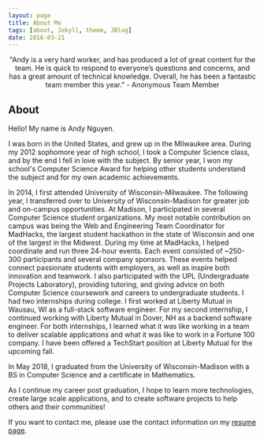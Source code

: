 ```yaml
---
layout: page
title: About Me
tags: [about, Jekyll, theme, JBlog]
date: 2016-03-21
---
```


<center>"Andy is a very hard worker, and has produced a lot of great content for the team. 
He is quick to respond to everyone’s questions and concerns, and has a great amount of technical knowledge. 
Overall, he has been a fantastic team member this year." - Anonymous Team Member</center>

## About

Hello! My name is Andy Nguyen. 

I was born in the United States, and grew up in the Milwaukee area. During my 2012 sophomore year of high school, I took a Computer Science class, and by the end I fell in love with the subject. By senior year, I won my school's Computer Science Award for helping other students understand the subject and for my own academic achievements.

In 2014, I first attended University of Wisconsin-Milwaukee. The following year, I transferred over to University of Wisconsin-Madison for greater job and on-campus opportunities. At Madison, I participated in several Computer Science student organizations. My most notable contribution on campus was being the Web and Engineering Team Coordinator for MadHacks, the largest student hackathon in the state of Wisconsin and one of the largest in the Midwest. During my time at MadHacks, I helped coordinate and run three 24-hour events. Each event consisted of ~250-300 participants and several company sponsors. These events helped connect passionate students with employers, as well as inspire both innovation and teamwork. I also participated with the UPL (Undergraduate Projects Laboratory), providing tutoring, and giving advice on both Computer Science coursework and careers to undergraduate students. I had two internships during college. I first worked at Liberty Mutual in Wausau, WI as a full-stack software engineer. For my second internship, I continued working with Liberty Mutual in Dover, NH as a backend software engineer. For both internships, I learned what it was like working in a team to deliver scalable applications and what it was like to work in a Fortune 100 company. I have been offered a TechStart position at Liberty Mutual for the upcoming fall.

In May 2018, I graduated from the University of Wisconsin-Madison with a BS in Computer Science and a certificate in Mathematics.

As I continue my career post graduation, I hope to learn more technologies, create large scale applications, and to create software projects to help others and their communities!

If you want to contact me, please use the contact information on my [resume page](http://andyln.com/resume).
